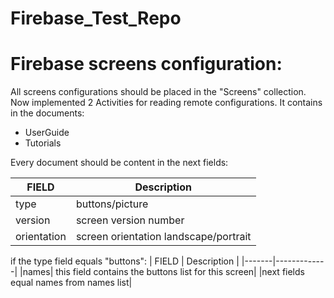 # Firebase_Test_Repo

# Firebase screens configuration:
 All screens configurations should be placed in the "Screens" collection.
 Now implemented 2 Activities for reading remote configurations. It  contains in the documents:
  - UserGuide
  - Tutorials

Every document should be content in the next fields:
 
 | FIELD | Description |
 |-------|-------------|
 |type| buttons/picture|
 |version| screen version number|
 |orientation| screen orientation landscape/portrait|
 
 if the type field equals "buttons":
 | FIELD | Description |
 |-------|-------------|
 |names| this field contains the buttons list for this screen|
|next fields equal names from names list| 
